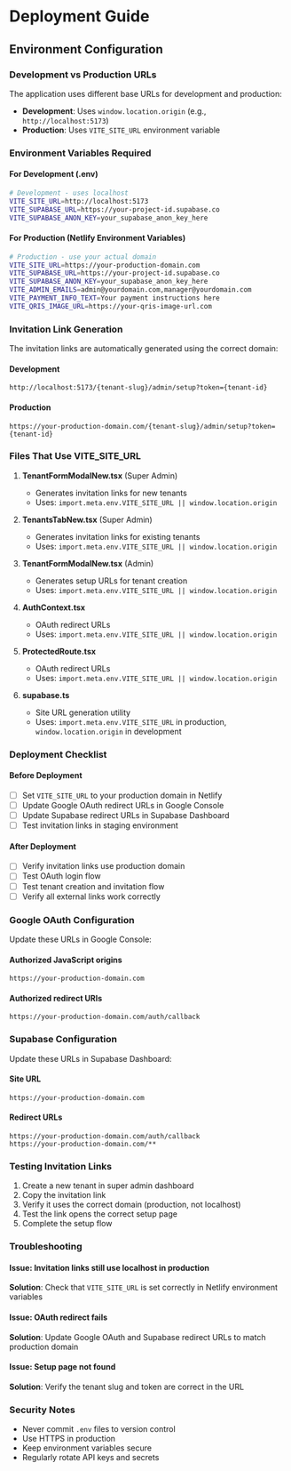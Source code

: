 # Deployment Guide

## Environment Configuration

### Development vs Production URLs

The application uses different base URLs for development and production:

- **Development**: Uses `window.location.origin` (e.g., `http://localhost:5173`)
- **Production**: Uses `VITE_SITE_URL` environment variable

### Environment Variables Required

#### For Development (.env)
```bash
# Development - uses localhost
VITE_SITE_URL=http://localhost:5173
VITE_SUPABASE_URL=https://your-project-id.supabase.co
VITE_SUPABASE_ANON_KEY=your_supabase_anon_key_here
```

#### For Production (Netlify Environment Variables)
```bash
# Production - use your actual domain
VITE_SITE_URL=https://your-production-domain.com
VITE_SUPABASE_URL=https://your-project-id.supabase.co
VITE_SUPABASE_ANON_KEY=your_supabase_anon_key_here
VITE_ADMIN_EMAILS=admin@yourdomain.com,manager@yourdomain.com
VITE_PAYMENT_INFO_TEXT=Your payment instructions here
VITE_QRIS_IMAGE_URL=https://your-qris-image-url.com
```

### Invitation Link Generation

The invitation links are automatically generated using the correct domain:

#### Development
```
http://localhost:5173/{tenant-slug}/admin/setup?token={tenant-id}
```

#### Production
```
https://your-production-domain.com/{tenant-slug}/admin/setup?token={tenant-id}
```

### Files That Use VITE_SITE_URL

1. **TenantFormModalNew.tsx** (Super Admin)
   - Generates invitation links for new tenants
   - Uses: `import.meta.env.VITE_SITE_URL || window.location.origin`

2. **TenantsTabNew.tsx** (Super Admin)
   - Generates invitation links for existing tenants
   - Uses: `import.meta.env.VITE_SITE_URL || window.location.origin`

3. **TenantFormModalNew.tsx** (Admin)
   - Generates setup URLs for tenant creation
   - Uses: `import.meta.env.VITE_SITE_URL || window.location.origin`

4. **AuthContext.tsx**
   - OAuth redirect URLs
   - Uses: `import.meta.env.VITE_SITE_URL || window.location.origin`

5. **ProtectedRoute.tsx**
   - OAuth redirect URLs
   - Uses: `import.meta.env.VITE_SITE_URL || window.location.origin`

6. **supabase.ts**
   - Site URL generation utility
   - Uses: `import.meta.env.VITE_SITE_URL` in production, `window.location.origin` in development

### Deployment Checklist

#### Before Deployment
- [ ] Set `VITE_SITE_URL` to your production domain in Netlify
- [ ] Update Google OAuth redirect URLs in Google Console
- [ ] Update Supabase redirect URLs in Supabase Dashboard
- [ ] Test invitation links in staging environment

#### After Deployment
- [ ] Verify invitation links use production domain
- [ ] Test OAuth login flow
- [ ] Test tenant creation and invitation flow
- [ ] Verify all external links work correctly

### Google OAuth Configuration

Update these URLs in Google Console:

#### Authorized JavaScript origins
```
https://your-production-domain.com
```

#### Authorized redirect URIs
```
https://your-production-domain.com/auth/callback
```

### Supabase Configuration

Update these URLs in Supabase Dashboard:

#### Site URL
```
https://your-production-domain.com
```

#### Redirect URLs
```
https://your-production-domain.com/auth/callback
https://your-production-domain.com/**
```

### Testing Invitation Links

1. Create a new tenant in super admin dashboard
2. Copy the invitation link
3. Verify it uses the correct domain (production, not localhost)
4. Test the link opens the correct setup page
5. Complete the setup flow

### Troubleshooting

#### Issue: Invitation links still use localhost in production
**Solution**: Check that `VITE_SITE_URL` is set correctly in Netlify environment variables

#### Issue: OAuth redirect fails
**Solution**: Update Google OAuth and Supabase redirect URLs to match production domain

#### Issue: Setup page not found
**Solution**: Verify the tenant slug and token are correct in the URL

### Security Notes

- Never commit `.env` files to version control
- Use HTTPS in production
- Keep environment variables secure
- Regularly rotate API keys and secrets
